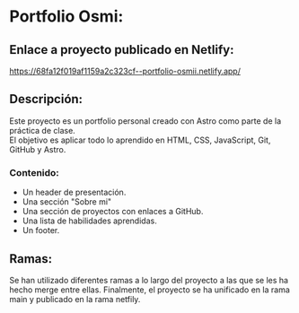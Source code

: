 
# Portfolio Osmi:


## Enlace a proyecto publicado en Netlify:

https://68fa12f019af1159a2c323cf--portfolio-osmii.netlify.app/

## Descripción: 

Este proyecto es un portfolio personal creado con Astro como parte de la práctica de clase.  
El objetivo es aplicar todo lo aprendido en HTML, CSS, JavaScript, Git, GitHub y  Astro.

### Contenido:

- Un header de presentación.
- Una sección "Sobre mi"
- Una sección de proyectos con enlaces a GitHub.
- Una lista de habilidades aprendidas.
- Un footer.

## Ramas:

Se han utilizado diferentes ramas a lo largo del proyecto a las que se les ha hecho merge entre ellas. Finalmente, el proyecto se ha unificado en la rama main y publicado en la rama netfily. 